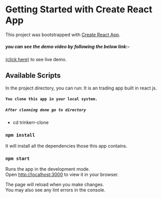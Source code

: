 # Getting Started with Create React App

This project was bootstrapped with [Create React App](https://github.com/facebook/create-react-app).
##### you can see the demo video by following the below link:-
 <a href = "https://trinkerr-clone.vercel.app/"> (click here)</a> to see live demo.

## Available Scripts

In the project directory, you can run:
It is an trading app built in react js.
#### `You clone this app in your local system.`

##### `After clonning done go to directory`

- cd trinkerr-clone

### `npm install`

It will install all the dependencies those this app contains.

### `npm start`

Runs the app in the development mode.\
Open [http://localhost:3000](http://localhost:3000) to view it in your browser.

The page will reload when you make changes.\
You may also see any lint errors in the console.
